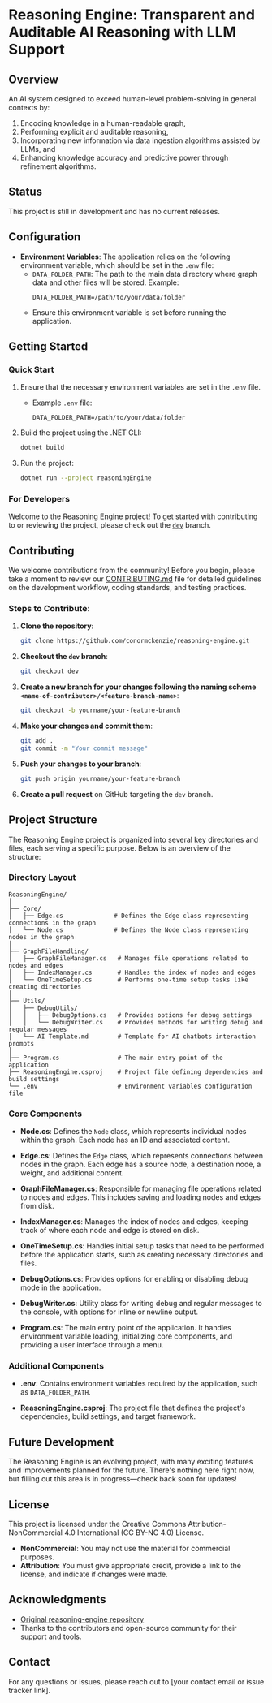 # Reasoning Engine: Transparent and Auditable AI Reasoning with LLM Support

## Overview
An AI system designed to exceed human-level problem-solving in general contexts by:
1. Encoding knowledge in a human-readable graph,
2. Performing explicit and auditable reasoning,
3. Incorporating new information via data ingestion algorithms assisted by LLMs, and
4. Enhancing knowledge accuracy and predictive power through refinement algorithms.

## Status
This project is still in development and has no current releases.

## Configuration
- **Environment Variables**: The application relies on the following environment variable, which should be set in the `.env` file:
   - `DATA_FOLDER_PATH`: The path to the main data directory where graph data and other files will be stored. Example:
     ```plaintext
     DATA_FOLDER_PATH=/path/to/your/data/folder
     ```
   - Ensure this environment variable is set before running the application.

## Getting Started

### Quick Start
1. Ensure that the necessary environment variables are set in the `.env` file.
   - Example `.env` file:
     ```plaintext
     DATA_FOLDER_PATH=/path/to/your/data/folder
     ```
2. Build the project using the .NET CLI:
   ```bash
   dotnet build
   ```

3. Run the project:
   ```bash
   dotnet run --project reasoningEngine
   ```

### For Developers
Welcome to the Reasoning Engine project! To get started with contributing to or reviewing the project, please check out the [`dev`](https://github.com/conormckenzie/reasoning-engine/tree/dev) branch.

## Contributing

We welcome contributions from the community! Before you begin, please take a moment to review our [CONTRIBUTING.md](CONTRIBUTING.md) file for detailed guidelines on the development workflow, coding standards, and testing practices.

### Steps to Contribute:

1. **Clone the repository**:
   ```bash
   git clone https://github.com/conormckenzie/reasoning-engine.git
   ```
2. **Checkout the `dev` branch**:
   ```bash
   git checkout dev
   ```
3. **Create a new branch for your changes following the naming scheme `<name-of-contributor>/<feature-branch-name>`**:
   ```bash
   git checkout -b yourname/your-feature-branch
   ```
4. **Make your changes and commit them**:
   ```bash
   git add .
   git commit -m "Your commit message"
   ```
5. **Push your changes to your branch**:
   ```bash
   git push origin yourname/your-feature-branch
   ```
6. **Create a pull request** on GitHub targeting the `dev` branch.

## Project Structure

The Reasoning Engine project is organized into several key directories and files, each serving a specific purpose. Below is an overview of the structure:

### Directory Layout

```
ReasoningEngine/
│
├── Core/
│   ├── Edge.cs              # Defines the Edge class representing connections in the graph
│   └── Node.cs              # Defines the Node class representing nodes in the graph
│
├── GraphFileHandling/
│   ├── GraphFileManager.cs   # Manages file operations related to nodes and edges
│   ├── IndexManager.cs       # Handles the index of nodes and edges
│   └── OneTimeSetup.cs       # Performs one-time setup tasks like creating directories
│
├── Utils/
│   ├── DebugUtils/
│   │   ├── DebugOptions.cs   # Provides options for debug settings
│   │   └── DebugWriter.cs    # Provides methods for writing debug and regular messages
│   └── AI Template.md        # Template for AI chatbots interaction prompts
│
├── Program.cs                # The main entry point of the application
├── ReasoningEngine.csproj    # Project file defining dependencies and build settings
└── .env                      # Environment variables configuration file
```

### Core Components

- **Node.cs**: Defines the `Node` class, which represents individual nodes within the graph. Each node has an ID and associated content.
  
- **Edge.cs**: Defines the `Edge` class, which represents connections between nodes in the graph. Each edge has a source node, a destination node, a weight, and additional content.

- **GraphFileManager.cs**: Responsible for managing file operations related to nodes and edges. This includes saving and loading nodes and edges from disk.

- **IndexManager.cs**: Manages the index of nodes and edges, keeping track of where each node and edge is stored on disk.

- **OneTimeSetup.cs**: Handles initial setup tasks that need to be performed before the application starts, such as creating necessary directories and files.

- **DebugOptions.cs**: Provides options for enabling or disabling debug mode in the application.

- **DebugWriter.cs**: Utility class for writing debug and regular messages to the console, with options for inline or newline output.

- **Program.cs**: The main entry point of the application. It handles environment variable loading, initializing core components, and providing a user interface through a menu.

### Additional Components

- **.env**: Contains environment variables required by the application, such as `DATA_FOLDER_PATH`.

- **ReasoningEngine.csproj**: The project file that defines the project's dependencies, build settings, and target framework.

## Future Development

The Reasoning Engine is an evolving project, with many exciting features and improvements planned for the future. There's nothing here right now, but filling out this area is in progress—check back soon for updates!

## License

This project is licensed under the Creative Commons Attribution-NonCommercial 4.0 International (CC BY-NC 4.0) License.

- **NonCommercial**: You may not use the material for commercial purposes.
- **Attribution**: You must give appropriate credit, provide a link to the license, and indicate if changes were made.

## Acknowledgments

- [Original reasoning-engine repository](https://github.com/conormckenzie/reasoning-engine)
- Thanks to the contributors and open-source community for their support and tools.

## Contact

For any questions or issues, please reach out to [your contact email or issue tracker link].
